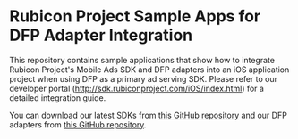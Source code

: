 # Rubicon Project Sample Apps for DFP Adapter Integration

This repository contains sample applications that show how to integrate Rubicon Project's Mobile Ads SDK and DFP adapters into an iOS application project when using DFP as a primary ad serving SDK. Please refer to our developer portal (http://sdk.rubiconproject.com/iOS/index.html) for a detailed integration guide.

You can download our latest SDKs from [this GitHub repository](https://github.com/rubicon-project/RFMAdSDK-iOS.git) and our DFP adapters from [this GitHub repository](https://github.com/rubicon-project/RFMSDKAdapter-iOS-DFP.git).
